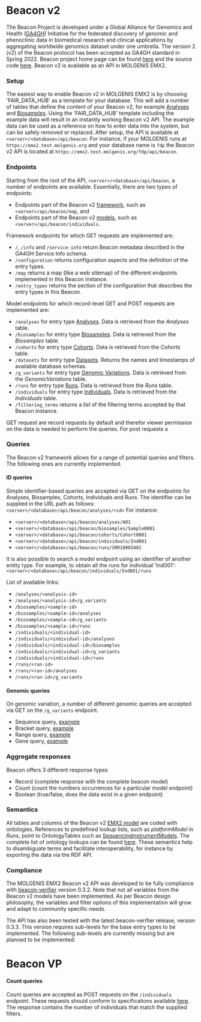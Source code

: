 # Beacon v2
The Beacon Project is developed under a Global Alliance for Genomics and Health ([GA4GH](https://www.ga4gh.org/)) Initiative for the federated discovery of genomic and phenoclinic data in biomedical research and clinical applications by aggregating worldwide genomics dataset under one umbrella.
The version 2 (v2) of the Beacon protocol has been accepted as GA4GH standard in Spring 2022.
Beacon project home page can be found [here](https://beacon-project.io/) and the source code [here](https://github.com/ga4gh-beacon/beacon-v2/).
Beacon v2 is available as an API in MOLGENIS EMX2.

### Setup
The easiest way to enable Beacon v2 in MOLGENIS EMX2 is by choosing 'FAIR_DATA_HUB' as a template for your database.
This will add a number of tables that define the content of your Beacon v2, for example [Analyses](https://github.com/molgenis/molgenis-emx2/blob/master/data/fairdatahub/beaconv2/demodata/Analyses.csv) and [Biosamples](https://github.com/molgenis/molgenis-emx2/blob/master/data/fairdatahub/beaconv2/demodata/Biosamples.csv).
Using the 'FAIR_DATA_HUB' template including the example data will result in an instantly working Beacon v2 API.
The example data can be used as a reference on how to enter data into the system, but can be safely removed or replaced.
After setup, the API is available at `<server>/<database>/api/beacon`.
For instance, if your MOLGENIS runs at `https://emx2.test.molgenis.org` and your database name is `fdp` the Beacon v2 API is located at `https://emx2.test.molgenis.org/fdp/api/beacon`.

### Endpoints
Starting from the root of the API, `<server>/<database>/api/beacon`, a number of endpoints are available.
Essentially, there are two types of endpoints:
- Endpoints part of the Beacon v2 [framework](https://docs.genomebeacons.org/framework/), such as `<server>/api/beacon/map`, and
- Endpoints part of the Beacon v2 [models](https://docs.genomebeacons.org/models/), such as `<server>/api/beacon/individuals`.

Framework endpoints for which GET requests are implemented are:
- `/`, `/info` and `/service-info` return Beacon metadata described in the GA4GH Service Info schema.
- `/configuration` returns configuration aspects and the definition of the entry types.
- `/map` returns a map (like a web sitemap) of the different endpoints implemented in this Beacon instance.
- `/entry_types` returns the section of the configuration that describes the entry types in this Beacon.

Model endpoints for which record-level GET and POST requests are implemented are:
- `/analyses` for entry type [Analyses](https://docs.genomebeacons.org/schemas-md/analyses_defaultSchema/). Data is retrieved from the _Analyses_ table.
- `/biosamples` for entry type [Biosamples](https://docs.genomebeacons.org/schemas-md/biosamples_defaultSchema/). Data is retrieved from the _Biosamples_ table.
- `/cohorts` for entry type [Cohorts](https://docs.genomebeacons.org/schemas-md/cohorts_defaultSchema/). Data is retrieved from the _Cohorts_ table.
- `/datasets` for entry type [Datasets](https://docs.genomebeacons.org/schemas-md/datasets_defaultSchema/). Returns the names and timestamps of available database schemas.
- `/g_variants` for entry type [Genomic Variations](https://docs.genomebeacons.org/schemas-md/genomicVariations_defaultSchema/). Data is retrieved from the _GenomicVariations_ table.
- `/runs` for entry type [Runs](https://docs.genomebeacons.org/schemas-md/runs_defaultSchema/). Data is retrieved from the _Runs_ table.
- `/individuals` for entry type [Individuals](https://docs.genomebeacons.org/schemas-md/individuals_defaultSchema/). Data is retrieved from the _Individuals_ table.
- `/filtering_terms` returns a list of the filtering terms accepted by that Beacon instance.

GET request are record requests by default and therefor viewer permission on the data is needed to perform the queries. For post requests a

### Queries
The Beacon v2 framework allows for a range of potential queries and filters.
The following ones are currently implemented.

#### ID queries
Simple identifier-based queries are accepted via GET on the endpoints for Analyses, Biosamples, Cohorts, Individuals and Runs.
The identifier can be supplied in the URL path as follows:
`<server>/<database>/api/beacon/analyses/<id>`
For instance:
- `<server>/<database>/api/beacon/analyses/A01`
- `<server>/<database>/api/beacon/biosamples/Sample0001`
- `<server>/<database>/api/beacon/cohorts/Cohort0001`
- `<server>/<database>/api/beacon/individuals/Ind001`
- `<server>/<database>/api/beacon/runs/SRR10903401`


It is also possible to search a model endpoint using an identifier of another entity type.
For example, to obtain all the runs for individual 'Ind001':
`<server>/<database>/api/beacon/individuals/Ind001/runs`

List of available links:
- `/analyses/<analysis-id>`
- `/analyses/<analysis-id>/g_variants`
- `/biosamples/<sample-id>`
- `/biosamples/<sample-id>/analyses`
- `/biosamples/<sample-id>/g_variants`
- `/biosamples/<sample-id>/runs`
- `/individuals/<individual-id>`
- `/individuals/<individual-id>/analyses`
- `/individuals/<individual-id>/biosamples`
- `/individuals/<individual-id>/g_variants`
- `/individuals/<individual-id>/runs`
- `/runs/<run-id>`
- `/runs/<run-id>/analyses`
- `/runs/<run-id>/g_variants`

#### Genomic queries
On genomic variation, a number of different genomic queries are accepted via GET on the `/g_variants` endpoint.
- Sequence query, [example](https://vkgl-emx2.molgeniscloud.org/api/beacon/g_variants?start=32936732&referenceName=13&referenceBases=G&alternateBases=C)
- Bracket query, [example](https://vkgl-emx2.molgeniscloud.org/api/beacon/g_variants?start=2347952&end=2547955&referenceName=20)
- Range query, [example](https://vkgl-emx2.molgeniscloud.org/api/beacon/g_variants?start=32953990,32953999&end=32954003,32954015&referenceName=13)
- Gene query, [example](https://vkgl-emx2.molgeniscloud.org/api/beacon/g_variants?geneId=TERC)

### Aggregate responses
Beacon offers 3 different response types
- Record (complete response with the complete beacon model)
- Count (count the numbers occurrences for a particular model endpoint)
- Boolean (true/false, does the data exist in a given endpoint)





### Semantics
All tables and columns of the Beacon v2 [EMX2 model](https://github.com/molgenis/molgenis-emx2/blob/master/data/fairdatahub/beaconv2/molgenis.csv) are coded with ontologies.
References to predefined lookup lists, such as _platformModel_ in _Runs_, point to OntologyTables such as [SequencingInstrumentModels](https://github.com/molgenis/molgenis-emx2/blob/master/data/fairdatahub/ontologies/SequencingInstrumentModels.csv).
The complete list of ontology lookups can be found [here](https://github.com/molgenis/molgenis-emx2/tree/master/data/fairdatahub/ontologies).
These semantics help to disambiguate terms and facilitate interoperability, for instance by exporting the data via the RDF API.

### Compliance
The MOLGENIS EMX2 Beacon v2 API was developed to be fully compliance with [beacon-verifier](https://crates.io/crates/beacon-verifier) version 0.3.2.
Note that not all variables from the Beacon v2 models have been implemented.
As per Beacon design philosophy, the variables and filter options of this implementation will grow and adapt to community specific needs.

The API has also been tested with the latest beacon-verifier release, version 0.3.3.
This version requires sub-levels for the base entry types to be implemented.
The following sub-levels are currently missing but are planned to be implemented:

# Beacon VP
#### Count queries
Count queries are accepted as POST requests on the `/individuals` endpoint.
These requests should conform to specifications available [here](https://github.com/ejp-rd-vp/vp-api-specs).
The response contains the number of individuals that match the supplied filters.


